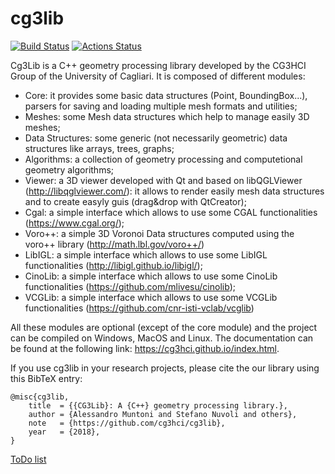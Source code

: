 # cg3lib

[![Build Status](https://travis-ci.org/cg3hci/cg3lib.svg?branch=master)](https://travis-ci.org/cg3hci/cg3lib)
[![Actions Status](https://github.com/cg3hci/cg3lib/workflows/UbuntExamples/badge.svg)](https://github.com/cg3hci/cg3lib/actions)

Cg3Lib is a C++ geometry processing library developed by the CG3HCI Group of the University of Cagliari.
It is composed of different modules:
- Core: it provides some basic data structures (Point, BoundingBox...), parsers for saving and loading multiple mesh formats and utilities;
- Meshes: some Mesh data structures which help to manage easily 3D meshes;
- Data Structures: some generic (not necessarily geometric) data structures like arrays, trees, graphs;
- Algorithms: a collection of geometry processing and computetional geometry algorithms;
- Viewer: a 3D viewer developed with Qt and based on libQGLViewer (http://libqglviewer.com/): it allows to render easily mesh data structures and to create easyly guis (drag&drop with QtCreator);
- Cgal: a simple interface which allows to use some CGAL functionalities (https://www.cgal.org/);
- Voro++: a simple 3D Voronoi Data structures computed using the voro++ library (http://math.lbl.gov/voro++/)
- LibIGL: a simple interface which allows to use some LibIGL functionalities (http://libigl.github.io/libigl/);
- CinoLib: a simple interface which allows to use some CinoLib functionalities (https://github.com/mlivesu/cinolib);
- VCGLib: a simple interface which allows to use some VCGLib functionalities (https://github.com/cnr-isti-vclab/vcglib)

All these modules are optional (except of the core module) and the project can be compiled on Windows, MacOS and Linux.
The documentation can be found at the following link: https://cg3hci.github.io/index.html.

If you use cg3lib in your research projects, please cite the our library using this BibTeX entry:

```
@misc{cg3lib,
	title  = {{CG3Lib}: A {C++} geometry processing library.},
	author = {Alessandro Muntoni and Stefano Nuvoli and others},
	note   = {https://github.com/cg3hci/cg3lib},
	year   = {2018},
}
```

[ToDo list](TODO.md)
